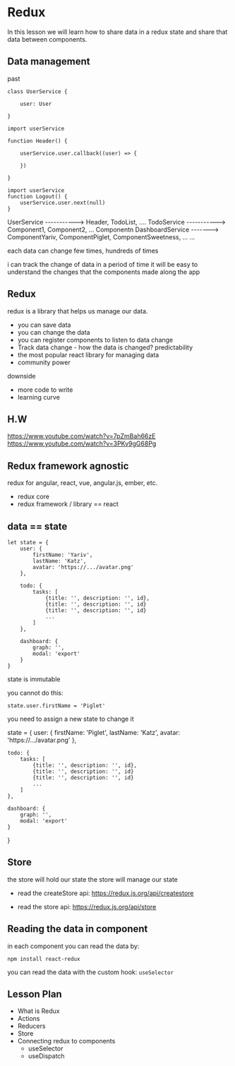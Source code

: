 # Redux

In this lesson we will learn how to share data in a redux state
and share that data between components.

## Data management 

past

```
class UserService {
	
	user: User
	
}
```

```
import userService

function Header() {
	
	userService.user.callback((user) => {
		
	})
	
}
```

```
import userService
function Logout() {
	userService.user.next(null)
}
```


UserService  -----------> Header, TodoList, ....
TodoService  -----------> Component1, Component2, ... Componentn
DashboardService -------> ComponentYariv, ComponentPiglet, ComponentSweetness, ...
...

each data can change few times, hundreds of times

i can track the change of data in a period of time it will be easy to understand 
the changes that the components made along the app

## Redux

redux is a library that helps us manage our data.

- you can save data
- you can change the data
- you can register components to listen to data change
- Track data change - how the data is changed? predictability 
- the most popular react library for managing data
- community power

downside
- more code to write
- learning curve

## H.W

https://www.youtube.com/watch?v=7pZmBah66zE
https://www.youtube.com/watch?v=3PKv9gG68Pg


## Redux framework agnostic

redux for angular, react, vue, angular.js, ember, etc.

  - redux core
  - redux framework / library == react
  
## data == state

```
let state = {
	user: {
		firstName: 'Yariv',
		lastName: 'Katz',
		avatar: 'https://.../avatar.png'
	},
	
	todo: {
		tasks: [
			{title: '', description: '', id},
			{title: '', description: '', id}
			{title: '', description: '', id}
			...
		]
	},
	
	dashboard: {
		graph: '',
		modal: 'export'
	}
}
```

state is immutable

you cannot do this:

```
state.user.firstName = 'Piglet'
```

you need to assign a new state to change it

state = {
	user: {
		firstName: 'Piglet',
		lastName: 'Katz',
		avatar: 'https://.../avatar.png'
	},
	
	todo: {
		tasks: [
			{title: '', description: '', id},
			{title: '', description: '', id}
			{title: '', description: '', id}
			...
		]
	},
	
	dashboard: {
		graph: '',
		modal: 'export'
	}
}

## Store

the store will hold our state
the store will manage our state

- read the createStore api: https://redux.js.org/api/createstore

- read the store api: https://redux.js.org/api/store

## Reading the data in component

in each component you can read the data by:

```
npm install react-redux
```

you can read the data with the custom hook: `useSelector`

## Lesson Plan

- What is Redux
- Actions
- Reducers
- Store
- Connecting redux to components
  - useSelector
  - useDispatch 